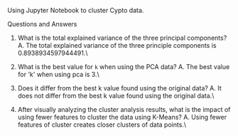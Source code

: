 Using Jupyter Notebook to cluster Cypto data.

Questions and Answers

1. What is the total explained variance of the three principal components?
A. The total explained variance of the three principle components is 0.8938934597944491.\

3. What is the best value for `k` when using the PCA data?
A. The best value for 'k' when using pca is 3.\

4. Does it differ from the best k value found using the original data?
A. It does not differ from the best k value found using the original data.\

5. After visually analyzing the cluster analysis results, what is the impact of using fewer features to cluster the data using K-Means?
A. Using fewer features of cluster creates closer clusters of data points.\
